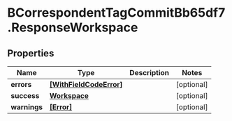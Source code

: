# BCorrespondentTagCommitBb65df7.ResponseWorkspace

## Properties

Name | Type | Description | Notes
------------ | ------------- | ------------- | -------------
**errors** | [**[WithFieldCodeError]**](WithFieldCodeError.md) |  | [optional] 
**success** | [**Workspace**](Workspace.md) |  | [optional] 
**warnings** | [**[Error]**](Error.md) |  | [optional] 


